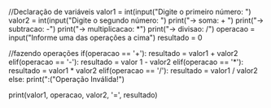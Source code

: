 //Declaração de variáveis
valor1 = int(input("Digite o primeiro número: ")
valor2 = int(input("Digite o segundo número: ")
print("-> soma: + ")
print("-> subtracao: -")
print("-> multiplicacao: *")
print("-> divisao: /")
operacao = input("Informe uma das operações a cima")
resultado = 0

//fazendo operações
if(operacao == '+'):
  resultado = valor1 + valor2
elif(operacao == '-'):
  resultado = valor 1 - valor2
elif(operacao == '*'):
  resultado = valor1 * valor2
elif(operacao == '/'):
  resultado = valor1 / valor2
else:
  print(":("Operação Inválida!")
  
print(valor1, operacao, valor2, '=', resultado)
